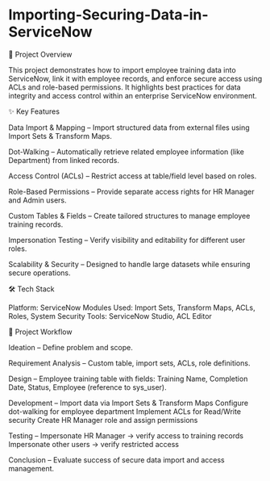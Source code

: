 # Importing-Securing-Data-in-ServiceNow
📌 Project Overview

This project demonstrates how to import employee training data into ServiceNow, link it with employee records, and enforce secure access using ACLs and role-based permissions. It highlights best practices for data integrity and access control within an enterprise ServiceNow environment.

✨ Key Features

Data Import & Mapping – Import structured data from external files using Import Sets & Transform Maps.

Dot-Walking – Automatically retrieve related employee information (like Department) from linked records.

Access Control (ACLs) – Restrict access at table/field level based on roles.

Role-Based Permissions – Provide separate access rights for HR Manager and Admin users.

Custom Tables & Fields – Create tailored structures to manage employee training records.

Impersonation Testing – Verify visibility and editability for different user roles.

Scalability & Security – Designed to handle large datasets while ensuring secure operations.

🛠️ Tech Stack

Platform: ServiceNow
Modules Used: Import Sets, Transform Maps, ACLs, Roles, System Security
Tools: ServiceNow Studio, ACL Editor

📂 Project Workflow

Ideation – Define problem and scope.

Requirement Analysis – Custom table, import sets, ACLs, role definitions.

Design – Employee training table with fields: Training Name, Completion Date, Status, Employee (reference to sys_user).

Development –
Import data via Import Sets & Transform Maps
Configure dot-walking for employee department
Implement ACLs for Read/Write security
Create HR Manager role and assign permissions

Testing –
Impersonate HR Manager → verify access to training records
Impersonate other users → verify restricted access

Conclusion – Evaluate success of secure data import and access management.
